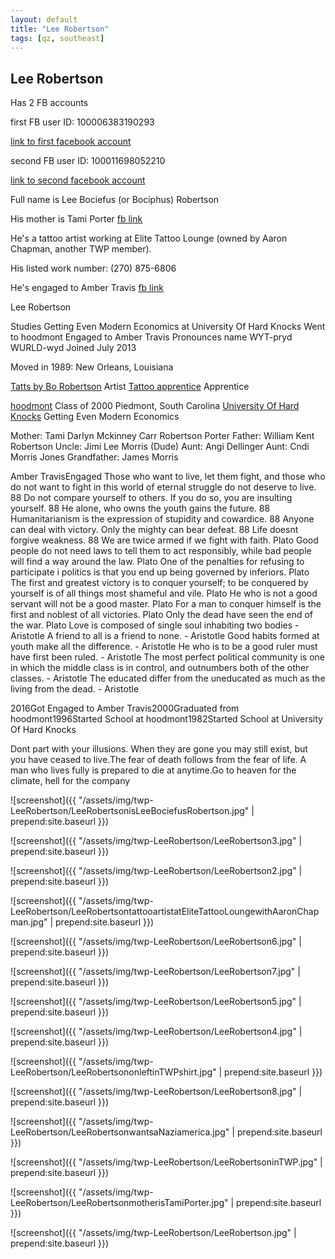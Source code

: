 ```yaml
---
layout: default
title: "Lee Robertson"
tags: [qz, southeast]
---
```



## Lee Robertson
Has 2 FB accountsfirst FB user ID: 100006383190293[link to first facebook account](https://www.facebook.com/100006383190293)second FB user ID: 100011698052210[link to second facebook account](https://www.facebook.com/100011698052210)Full name is Lee Bociefus (or Bociphus) RobertsonHis mother is Tami Porter [fb link](https://www.facebook.com/100010588355377)He's a tattoo artist working at Elite Tattoo Lounge (owned by Aaron Chapman, another TWP member).His listed work number: (270) 875-6806He's engaged to Amber Travis [fb link](https://www.facebook.com/100001078486429)


 Lee Robertson


 Studies Getting Even Modern Economics at University Of Hard Knocks Went to hoodmont Engaged to Amber Travis Pronounces name WYT-pryd WURLD-wyd Joined July 2013

Moved in 1989: New Orleans, Louisiana

[Tatts by Bo Robertson](https://www.facebook.com/tattsbyborobertson/) Artist
[Tattoo apprentice](https://www.facebook.com/TattooApprentice/) Apprentice

[hoodmont](https://www.facebook.com/pages/hoodmont/1436070186690394) Class of 2000  Piedmont, South Carolina
[University Of Hard Knocks](https://www.facebook.com/University-Of-Hard-Knocks-155373674508152/) Getting Even Modern Economics

Mother: Tami Darlyn Mckinney Carr Robertson Porter
Father: William Kent Robertson
Uncle: Jimi Lee Morris (Dude)
Aunt: Angi Dellinger
Aunt: Cndi Morris Jones
Grandfather: James Morris

Amber TravisEngaged
 Those who want to live, let them fight, and those who do not want to fight in this world of eternal struggle do not deserve to live. 88  Do not compare yourself to others. If you do so, you are insulting yourself. 88  He alone, who owns the youth gains the future. 88   Humanitarianism is the expression of stupidity and cowardice. 88   Anyone can deal with victory. Only the mighty can bear defeat. 88   Life doesnt forgive weakness. 88  We are twice armed if we fight with faith.  Plato   Good people do not need laws to tell them to act responsibly, while bad people will find a way around the law.  Plato   One of the penalties for refusing to participate i politics is that you end up being governed by inferiors.  Plato   The first and greatest victory is to conquer yourself; to be conquered by yourself is of all things most shameful and vile.  Plato  He who is not a good servant will not be a good master.  Plato  For a man to conquer himself is the first and noblest of all victories.  Plato   Only the dead have seen the end of the war.  Plato   Love is composed of single soul inhabiting two bodies - Aristotle  A friend to all is a friend to none. - Aristotle   Good habits formed at youth make all the difference. - Aristotle   He who is to be a good ruler must have first been ruled. - Aristotle   The most perfect political community is one in which the middle class is in control, and outnumbers both of the other classes. - Aristotle   The educated differ from the uneducated as much as the living from the dead. - Aristotle

2016Got Engaged to Amber Travis2000Graduated from hoodmont1996Started School at hoodmont1982Started School at University Of Hard Knocks

Dont part with your illusions. When they are gone you may still exist, but you have ceased to live.The fear of death follows from the fear of life. A man who lives fully is prepared to die at anytime.Go to heaven for the climate, hell for the company



![screenshot]({{ "/assets/img/twp-LeeRobertson/LeeRobertsonisLeeBociefusRobertson.jpg" | prepend:site.baseurl }})


![screenshot]({{ "/assets/img/twp-LeeRobertson/LeeRobertson3.jpg" | prepend:site.baseurl }})


![screenshot]({{ "/assets/img/twp-LeeRobertson/LeeRobertson2.jpg" | prepend:site.baseurl }})


![screenshot]({{ "/assets/img/twp-LeeRobertson/LeeRobertsontattooartistatEliteTattooLoungewithAaronChapman.jpg" | prepend:site.baseurl }})


![screenshot]({{ "/assets/img/twp-LeeRobertson/LeeRobertson6.jpg" | prepend:site.baseurl }})


![screenshot]({{ "/assets/img/twp-LeeRobertson/LeeRobertson7.jpg" | prepend:site.baseurl }})


![screenshot]({{ "/assets/img/twp-LeeRobertson/LeeRobertson5.jpg" | prepend:site.baseurl }})


![screenshot]({{ "/assets/img/twp-LeeRobertson/LeeRobertson4.jpg" | prepend:site.baseurl }})


![screenshot]({{ "/assets/img/twp-LeeRobertson/LeeRobertsononleftinTWPshirt.jpg" | prepend:site.baseurl }})


![screenshot]({{ "/assets/img/twp-LeeRobertson/LeeRobertson8.jpg" | prepend:site.baseurl }})


![screenshot]({{ "/assets/img/twp-LeeRobertson/LeeRobertsonwantsaNaziamerica.jpg" | prepend:site.baseurl }})


![screenshot]({{ "/assets/img/twp-LeeRobertson/LeeRobertsoninTWP.jpg" | prepend:site.baseurl }})


![screenshot]({{ "/assets/img/twp-LeeRobertson/LeeRobertsonmotherisTamiPorter.jpg" | prepend:site.baseurl }})


![screenshot]({{ "/assets/img/twp-LeeRobertson/LeeRobertson.jpg" | prepend:site.baseurl }})